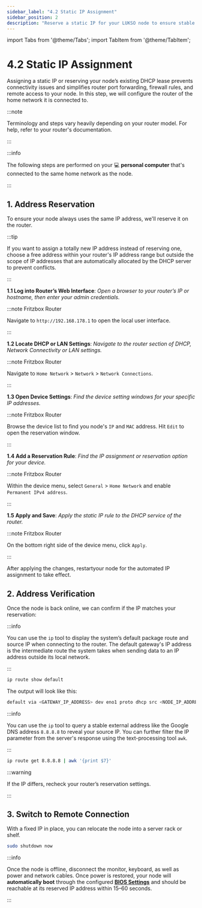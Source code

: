 ```yaml
---
sidebar_label: "4.2 Static IP Assignment"
sidebar_position: 2
description: "Reserve a static IP for your LUKSO node to ensure stable remote access, reliable firewall rules, and seamless network connectivity."
---
```


import Tabs from '@theme/Tabs';
import TabItem from '@theme/TabItem';

# 4.2 Static IP Assignment

Assigning a static IP or reserving your node’s existing DHCP lease prevents connectivity issues and simplifies router port forwarding, firewall rules, and remote access to your node. In this step, we will configure the router of the home network it is connected to.

:::note

Terminology and steps vary heavily depending on your router model. For help, refer to your router's documentation.

:::

:::info

The following steps are performed on your 💻 **personal computer** that's connected to the same home network as the node.

:::

## 1. Address Reservation

To ensure your node always uses the same IP address, we'll reserve it on the router.

:::tip

If you want to assign a totally new IP address instead of reserving one, choose a free address within your router's IP address range but outside the scope of IP addresses that are automatically allocated by the DHCP server to prevent conflicts.

:::

**1.1 Log into Router’s Web Interface**: _Open a browser to your router’s IP or hostname, then enter your admin credentials._

:::note Fritzbox Router

Navigate to `http://192.168.178.1` to open the local user interface.

:::

**1.2 Locate DHCP or LAN Settings**: _Navigate to the router section of DHCP, Network Connectivity or LAN settings._

:::note Fritzbox Router

Navigate to `Home Network` > `Network` > `Network Connections`.

:::

**1.3 Open Device Settings**: _Find the device setting windows for your specific IP addresses._

:::note Fritzbox Router

Browse the device list to find you node's `IP` and `MAC` address. Hit `Edit` to open the reservation window.

:::

**1.4 Add a Reservation Rule**: _Find the IP assignment or reservation option for your device._

:::note Fritzbox Router

Within the device menu, select `General` > `Home Network` and enable `Permanent IPv4 address`.

:::

**1.5 Apply and Save**: _Apply the static IP rule to the DHCP service of the router._

:::note Fritzbox Router

On the bottom right side of the device menu, click `Apply`.

:::

After applying the changes, restartyour node for the automated IP assignment to take effect.

## 2. Address Verification

Once the node is back online, we can confirm if the IP matches your reservation:

<Tabs>
<TabItem value="local-ip" label="Local IP Check" default>

:::info

You can use the `ip` tool to display the system’s default package route and source IP when connecting to the router. The default gateway's IP address is the intermediate route the system takes when sending data to an IP address outside its local network.

:::

```sh
ip route show default
```

The output will look like this:

```sh
default via <GATEWAY_IP_ADDRESS> dev eno1 proto dhcp src <NODE_IP_ADDRESS> metric <ROUTING_WEIGHT>
```

</TabItem>
<TabItem value="public-ip" label="Public IP Check">

:::info

You can use the `ip` tool to query a stable external address like the Google DNS address `8.8.8.8` to reveal your source IP. You can further filter the IP parameter from the server's response using the text-processing tool `awk`.

:::

```sh
ip route get 8.8.8.8 | awk '{print $7}'
```

</TabItem>
</Tabs>

:::warning

If the IP differs, recheck your router’s reservation settings.

:::

## 3. Switch to Remote Connection

With a fixed IP in place, you can relocate the node into a server rack or shelf.

```sh
sudo shutdown now
```

:::info

Once the node is offline, disconnect the monitor, keyboard, as well as power and network cables. Once power is restored, your node will **automatically boot** through the configured [**BIOS Settings**](/docs/guides/hardware-setup/bios-setup.md) and should be reachable at its reserved IP address within 15–60 seconds.

:::
